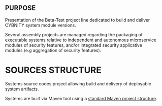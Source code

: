 ## PURPOSE
Presentation of the Beta-Test project line dedicated to build and deliver CYBNITY system module versions.

Several assembly projects are managed regarding the packaging of executable systems relative to independent and autonomous microservice modules of security features, and/or integrated security applicative modules (e.g aggregation of security features).

# SOURCES STRUCTURE
Systems source codes project allowing build and delivery of deployable system artifacts.

Systems are built via Maven tool using a [standard Maven project structure](https://maven.apache.org/guides/introduction/introduction-to-the-standard-directory-layout.html).